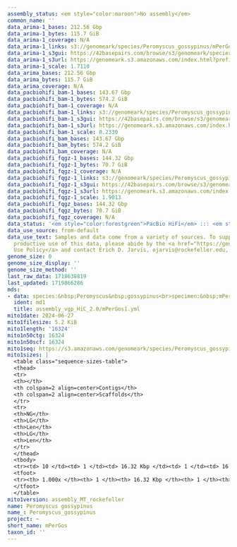 ```yaml
---
assembly_status: <em style="color:maroon">No assembly</em>
common_name: ''
data_arima-1_bases: 212.56 Gbp
data_arima-1_bytes: 115.7 GiB
data_arima-1_coverage: N/A
data_arima-1_links: s3://genomeark/species/Peromyscus_gossypinus/mPerGos1/genomic_data/arima/<br>
data_arima-1_s3gui: https://42basepairs.com/browse/s3/genomeark/species/Peromyscus_gossypinus/mPerGos1/genomic_data/arima/
data_arima-1_s3url: https://genomeark.s3.amazonaws.com/index.html?prefix=species/Peromyscus_gossypinus/mPerGos1/genomic_data/arima/
data_arima-1_scale: 1.7110
data_arima_bases: 212.56 Gbp
data_arima_bytes: 115.7 GiB
data_arima_coverage: N/A
data_pacbiohifi_bam-1_bases: 143.67 Gbp
data_pacbiohifi_bam-1_bytes: 574.2 GiB
data_pacbiohifi_bam-1_coverage: N/A
data_pacbiohifi_bam-1_links: s3://genomeark/species/Peromyscus_gossypinus/mPerGos1/genomic_data/pacbio_hifi/<br>
data_pacbiohifi_bam-1_s3gui: https://42basepairs.com/browse/s3/genomeark/species/Peromyscus_gossypinus/mPerGos1/genomic_data/pacbio_hifi/
data_pacbiohifi_bam-1_s3url: https://genomeark.s3.amazonaws.com/index.html?prefix=species/Peromyscus_gossypinus/mPerGos1/genomic_data/pacbio_hifi/
data_pacbiohifi_bam-1_scale: 0.2330
data_pacbiohifi_bam_bases: 143.67 Gbp
data_pacbiohifi_bam_bytes: 574.2 GiB
data_pacbiohifi_bam_coverage: N/A
data_pacbiohifi_fqgz-1_bases: 144.32 Gbp
data_pacbiohifi_fqgz-1_bytes: 70.7 GiB
data_pacbiohifi_fqgz-1_coverage: N/A
data_pacbiohifi_fqgz-1_links: s3://genomeark/species/Peromyscus_gossypinus/mPerGos1/genomic_data/pacbio_hifi/<br>
data_pacbiohifi_fqgz-1_s3gui: https://42basepairs.com/browse/s3/genomeark/species/Peromyscus_gossypinus/mPerGos1/genomic_data/pacbio_hifi/
data_pacbiohifi_fqgz-1_s3url: https://genomeark.s3.amazonaws.com/index.html?prefix=species/Peromyscus_gossypinus/mPerGos1/genomic_data/pacbio_hifi/
data_pacbiohifi_fqgz-1_scale: 1.9013
data_pacbiohifi_fqgz_bases: 144.32 Gbp
data_pacbiohifi_fqgz_bytes: 70.7 GiB
data_pacbiohifi_fqgz_coverage: N/A
data_status: '<em style="color:forestgreen">PacBio HiFi</em> ::: <em style="color:forestgreen">Arima</em>'
data_use_source: from-default
data_use_text: Samples and data come from a variety of sources. To support fair and
  productive use of this data, please abide by the <a href="https://genome10k.soe.ucsc.edu/data-use-policies/">Data
  Use Policy</a> and contact Erich D. Jarvis, ejarvis@rockefeller.edu, with any questions.
genome_size: 0
genome_size_display: ''
genome_size_method: ''
last_raw_data: 1718638819
last_updated: 1719866286
mds:
- data: species:&nbsp;Peromyscus&nbsp;gossypinus<br>specimen:&nbsp;mPerGos1<br>projects:&nbsp;<br>&nbsp;&nbsp;-&nbsp;vgp<br>assembled_by_group:&nbsp;Rockefeller<br>data_location:&nbsp;S3<br>release_to:&nbsp;S3<br>combine_for_curation:&nbsp;true<br>hap1:&nbsp;s3://genomeark/species/Peromyscus_gossypinus/mPerGos1/assembly_vgp_HiC_2.0/mPerGos1.HiC.hap1.20240627.fasta.gz<br>hap2:&nbsp;s3://genomeark/species/Peromyscus_gossypinus/mPerGos1/assembly_vgp_HiC_2.0/mPerGos1.HiC.hap2.20240627.fasta.gz<br>pretext_hap1:&nbsp;s3://genomeark/species/Peromyscus_gossypinus/mPerGos1/assembly_vgp_HiC_2.0/evaluation/hap1/pretext/mPerGos1_hap1_s2.pretext<br>pretext_hap2:&nbsp;s3://genomeark/species/Peromyscus_gossypinus/mPerGos1/assembly_vgp_HiC_2.0/evaluation/hap2/pretext/mPerGos1_hap2_s2.pretext<br>kmer_spectra_img:&nbsp;s3://genomeark/species/Peromyscus_gossypinus/mPerGos1/assembly_vgp_HiC_2.0/evaluation/merqury/mPerGos1_png/<br>mito:&nbsp;s3://genomeark/species/Peromyscus_gossypinus/mPerGos1/assembly_MT_rockefeller/mPerGos1.MT.20240627.fasta.gz<br>pacbio_read_dir:&nbsp;s3://genomeark/species/Peromyscus_gossypinus/mPerGos1/genomic_data/pacbio_hifi/<br>pacbio_read_type:&nbsp;hifi<br>hic_read_dir:&nbsp;s3://genomeark/species/Peromyscus_gossypinus/mPerGos1/genomic_data/arima/<br>pipeline:&nbsp;<br>&nbsp;&nbsp;-&nbsp;hifiasm&nbsp;(0.19.8+galaxy1)<br>&nbsp;&nbsp;-&nbsp;yahs&nbsp;(1.2a.2+galaxy1)<br>notes:&nbsp;This&nbsp;was&nbsp;a&nbsp;Hifiasm-HiC&nbsp;assembly&nbsp;of&nbsp;mPerGos1,&nbsp;resulting&nbsp;in&nbsp;two&nbsp;complete&nbsp;haplotypes.&nbsp;The&nbsp;HiC&nbsp;prep&nbsp;kit&nbsp;used&nbsp;was&nbsp;Arima,&nbsp;so&nbsp;the&nbsp;HiC&nbsp;reads&nbsp;require&nbsp;trimming&nbsp;5&nbsp;bp&nbsp;off&nbsp;the&nbsp;5'&nbsp;end.&nbsp;The&nbsp;assembly&nbsp;was&nbsp;performed&nbsp;on&nbsp;the&nbsp;Rockefeller&nbsp;University&nbsp;VGL&nbsp;instance.&nbsp;<br>
  ident: md1
  title: assembly_vgp_HiC_2.0/mPerGos1.yml
mito1date: 2024-06-27
mito1filesize: 5.2 KiB
mito1length: '16324'
mito1n50ctg: 16324
mito1n50scf: 16324
mito1seq: https://s3.amazonaws.com/genomeark/species/Peromyscus_gossypinus/mPerGos1/assembly_MT_rockefeller/mPerGos1.MT.20240627.fasta.gz
mito1sizes: |
  <table class="sequence-sizes-table">
  <thead>
  <tr>
  <th></th>
  <th colspan=2 align=center>Contigs</th>
  <th colspan=2 align=center>Scaffolds</th>
  </tr>
  <tr>
  <th>NG</th>
  <th>LG</th>
  <th>Len</th>
  <th>LG</th>
  <th>Len</th>
  </tr>
  </thead>
  <tbody>
  <tr><td> 10 </td><td> 1 </td><td> 16.32 Kbp </td><td> 1 </td><td> 16.32 Kbp </td></tr><tr><td> 20 </td><td> 1 </td><td> 16.32 Kbp </td><td> 1 </td><td> 16.32 Kbp </td></tr><tr><td> 30 </td><td> 1 </td><td> 16.32 Kbp </td><td> 1 </td><td> 16.32 Kbp </td></tr><tr><td> 40 </td><td> 1 </td><td> 16.32 Kbp </td><td> 1 </td><td> 16.32 Kbp </td></tr><tr style="background-color:#cccccc;"><td> 50 </td><td> 1 </td><td style="background-color:#ff8888;"> 16.32 Kbp </td><td> 1 </td><td style="background-color:#ff8888;"> 16.32 Kbp </td></tr><tr><td> 60 </td><td> 1 </td><td> 16.32 Kbp </td><td> 1 </td><td> 16.32 Kbp </td></tr><tr><td> 70 </td><td> 1 </td><td> 16.32 Kbp </td><td> 1 </td><td> 16.32 Kbp </td></tr><tr><td> 80 </td><td> 1 </td><td> 16.32 Kbp </td><td> 1 </td><td> 16.32 Kbp </td></tr><tr><td> 90 </td><td> 1 </td><td> 16.32 Kbp </td><td> 1 </td><td> 16.32 Kbp </td></tr><tr><td> 100 </td><td> 1 </td><td> 16.32 Kbp </td><td> 1 </td><td> 16.32 Kbp </td></tr></tbody>
  <tfoot>
  <tr><th> 1.000x </th><th> 1 </th><th> 16.32 Kbp </th><th> 1 </th><th> 16.32 Kbp </th></tr>
  </tfoot>
  </table>
mito1version: assembly_MT_rockefeller
name: Peromyscus gossypinus
name_: Peromyscus_gossypinus
project: ~
short_name: mPerGos
taxon_id: ''
---
```

